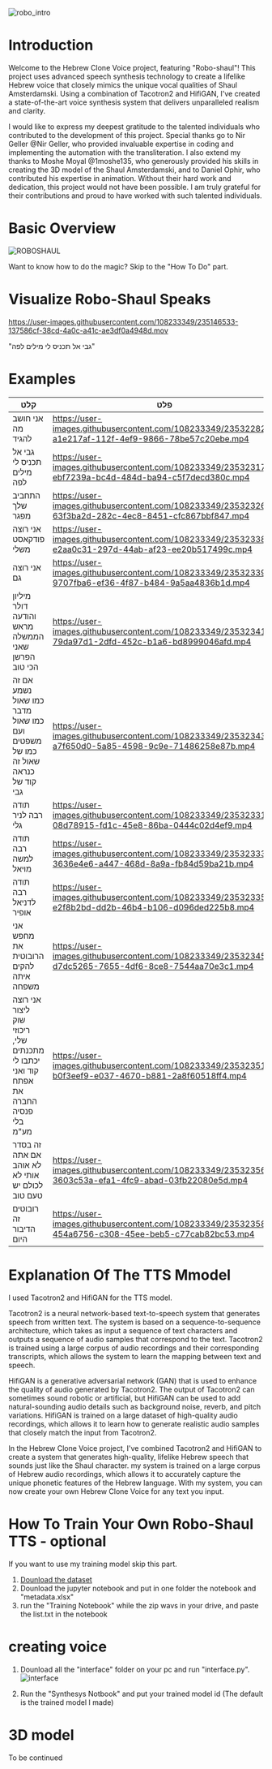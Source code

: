 ![robo_intro](https://user-images.githubusercontent.com/108233349/234963970-5be87d9f-705c-45cd-aa28-e6fbf795f427.png)

# Introduction
Welcome to the Hebrew Clone Voice project, featuring "Robo-shaul"!
This project uses advanced speech synthesis technology to create a lifelike Hebrew voice that closely mimics the unique vocal qualities of Shaul Amsterdamski.
Using a combination of Tacotron2 and HifiGAN, I've created a state-of-the-art voice synthesis system that delivers unparalleled realism and clarity.

I would like to express my deepest gratitude to the talented individuals who contributed to the development of this project.
Special thanks go to Nir Geller @Nir Geller, who provided invaluable expertise in coding and implementing the automation with the transliteration.
I also extend my thanks to Moshe Moyal @1moshe135, who generously provided his skills in creating the 3D model of the Shaul Amsterdamski,
and to Daniel Ophir, who contributed his expertise in animation. Without their hard work and dedication, this project would not have been possible.
I am truly grateful for their contributions and proud to have worked with such talented individuals.

# Basic Overview
![ROBOSHAUL](https://user-images.githubusercontent.com/108233349/235231187-003228b8-7bb1-4afd-9436-5928faba26ed.gif)

Want to know how to do the magic? Skip to the "How To Do" part.
# Visualize Robo-Shaul Speaks
https://user-images.githubusercontent.com/108233349/235146533-137586cf-38cd-4a0c-a41c-ae3df0a4948d.mov

"גבי אל תכניס לי מילים לפה"
# Examples

|קלט   | פלט|
|-----------|----------|
|אני חושב מה להגיד|https://user-images.githubusercontent.com/108233349/235322827-a1e217af-112f-4ef9-9866-78be57c20ebe.mp4|
|גבי אל תכניס לי מילים לפה|https://user-images.githubusercontent.com/108233349/235323176-ebf7239a-bc4d-484d-ba94-c5f7decd380c.mp4|
|התחביב שלך מפגר|https://user-images.githubusercontent.com/108233349/235323265-63f3ba2d-282c-4ec8-8451-cfc867bbf847.mp4|
|אני רוצה פודקאסט משלי|https://user-images.githubusercontent.com/108233349/235323381-e2aa0c31-297d-44ab-af23-ee20b517499c.mp4|
|אני רוצה גם|https://user-images.githubusercontent.com/108233349/235323393-9707fba6-ef36-4f87-b484-9a5aa4836b1d.mp4|
|מיליון דולר והודעה מראש הממשלה שאני הפרשן הכי טוב|https://user-images.githubusercontent.com/108233349/235323418-79da97d1-2dfd-452c-b1a6-bd8999046afd.mp4|
|אם זה נשמע כמו שאול מדבר כמו שאול ועם משפטים כמו של שאול זה כנראה קוד של גבי|https://user-images.githubusercontent.com/108233349/235323439-a7f650d0-5a85-4598-9c9e-71486258e87b.mp4|
|תודה רבה לניר גלי|https://user-images.githubusercontent.com/108233349/235323317-08d78915-fd1c-45e8-86ba-0444c02d4ef9.mp4|
|תודה רבה למשה מויאל|https://user-images.githubusercontent.com/108233349/235323331-3636e4e6-a447-468d-8a9a-fb84d59ba21b.mp4|
|תודה רבה לדניאל אופיר|https://user-images.githubusercontent.com/108233349/235323358-e2f8b2bd-dd2b-46b4-b106-d096ded225b8.mp4|
|אני מחפש את הרובוטית להקים איתה משפחה|https://user-images.githubusercontent.com/108233349/235323453-d7dc5265-7655-4df6-8ce8-7544aa70e3c1.mp4|
|אני רוצה ליצור שוק ריכוזי שלי, מתכנתים יכתבו לי קוד ואני אפתח את החברה פנסיה בלי מע"מ|https://user-images.githubusercontent.com/108233349/235323512-b0f3eef9-e037-4670-b881-2a8f60518ff4.mp4|
|זה בסדר אם אתה לא אוהב אותי לא לכולם יש טעם טוב|https://user-images.githubusercontent.com/108233349/235323567-3603c53a-efa1-4fc9-abad-03fb22080e5d.mp4|
|רובוטים זה הדיבור היום|https://user-images.githubusercontent.com/108233349/235323586-454a6756-c308-45ee-beb5-c77cab82bc53.mp4|

# Explanation Of The TTS Mmodel
I used Tacotron2 and HifiGAN for the TTS model.

Tacotron2 is a neural network-based text-to-speech system that generates speech from written text. The system is based on a sequence-to-sequence architecture, which takes as input a sequence of text characters and outputs a sequence of audio samples that correspond to the text. Tacotron2 is trained using a large corpus of audio recordings and their corresponding transcripts, which allows the system to learn the mapping between text and speech.

HifiGAN is a generative adversarial network (GAN) that is used to enhance the quality of audio generated by Tacotron2. The output of Tacotron2 can sometimes sound robotic or artificial, but HifiGAN can be used to add natural-sounding audio details such as background noise, reverb, and pitch variations. HifiGAN is trained on a large dataset of high-quality audio recordings, which allows it to learn how to generate realistic audio samples that closely match the input from Tacotron2.

In the Hebrew Clone Voice project, I've combined Tacotron2 and HifiGAN to create a system that generates high-quality, lifelike Hebrew speech that sounds just like the Shaul character. my system is trained on a large corpus of Hebrew audio recordings, which allows it to accurately capture the unique phonetic features of the Hebrew language. With my system, you can now create your own Hebrew Clone Voice for any text you input.

# How To Train Your Own Robo-Shaul TTS - **optional**
If you want to use my training model skip this part.

1. [Dounload the dataset](https://story.kan.org.il/robo_shaul)
2. Dounload the jupyter notebook and put in one folder the notebook and "metadata.xlsx"
3. run the "Training Notebook" while the zip wavs in your drive, and paste the list.txt in the notebook
# creating voice
1. Dounload all the "interface" folder on your pc and run "interface.py".
![interface](https://user-images.githubusercontent.com/108233349/235344432-d626d9eb-e66a-4bf3-ac16-54c24f6cc7fb.PNG)

2. Run the "Synthesys Notbook" and put your trained model id (The default is the trained model I made)
# 3D model
To be continued



